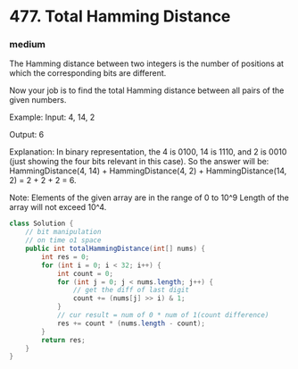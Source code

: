 # 477. Total Hamming Distance
### medium
The Hamming distance between two integers is the number of positions at which the corresponding bits are different.

Now your job is to find the total Hamming distance between all pairs of the given numbers.

Example:
Input: 4, 14, 2

Output: 6

Explanation: In binary representation, the 4 is 0100, 14 is 1110, and 2 is 0010 (just
showing the four bits relevant in this case). So the answer will be:
HammingDistance(4, 14) + HammingDistance(4, 2) + HammingDistance(14, 2) = 2 + 2 + 2 = 6.

Note:
Elements of the given array are in the range of 0 to 10^9
Length of the array will not exceed 10^4.

```Java
class Solution {
    // bit manipulation
    // on time o1 space
    public int totalHammingDistance(int[] nums) {
        int res = 0;
        for (int i = 0; i < 32; i++) {
            int count = 0;
            for (int j = 0; j < nums.length; j++) {
                // get the diff of last digit 
                count += (nums[j] >> i) & 1;
            }
            // cur result = num of 0 * num of 1(count difference)
            res += count * (nums.length - count);
        }
        return res;
    }
}
```